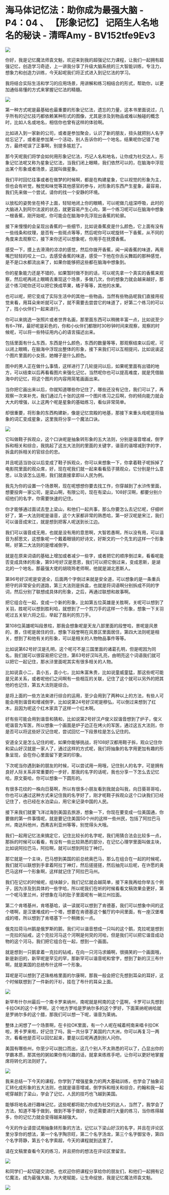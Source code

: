 # 海马体记忆法：助你成为最强大脑 - P4：04 、 【形象记忆】 记陌生人名地名的秘诀 - 清晖Amy - BV152tfe9Ev3

![](img/22ae6fca37b4e0a224569cd865376267_0.png)

你好，我是记忆魔法师袁文魁，欢迎来到我的超强记忆力课程，让我们一起拥有超强记忆，创造学习奇迹，上一讲我分享了升级大脑系统的三大智能训练，专注力，想象力和创造力训练，今天起呢我们将正式进入到记忆法的学习。

我将结合实际生活和学习的应用场景，用讲解和练习相结合的形式，帮助你，以更加通俗易懂的方式来掌握记忆法的精髓。



![](img/22ae6fca37b4e0a224569cd865376267_2.png)

第一种方式呢是最基础也最重要的形象记忆法，遗忘的力量，这本书里面说过，几乎所有的记忆技巧都依赖某种形式的图像，尤其是涉及到物品或难以触碰的概念时，比如人名或地名，相信你也曾有这样的体验啊。

比如进入到一家新的公司，或者是参加聚会，认识了新的朋友，扭头就把别人名字给忘记了，或者是参加某一个活动，别人告诉你的一个地名，结果呢你记错了地方，最终呢误了正事啊，别提多尴尬了。

那今天呢我们将学会如何用形象记忆法，巧记人名和地名，让你成为社交达人，形象记忆法呢又称为星象记忆法，当我们闭上眼睛，我们依然可以的，在脑海中浮现出某个形象或者场景，这就叫做星象。

我们平时回忆往事或者在做梦的时候啊，都是在构建星象，它以视觉的形象为主，但也会有听觉，触觉和味觉等其他感官的参与，对形象的东西产生星象，最容易，我们先来做一个尝试，请你的找一个安静的环境。

以放松的姿势坐在椅子上面，轻轻地闭上你的眼睛，可以呢做几组深呼吸，此时的大脑进入到阿尔法波的状态，就更容易产生心向，第一个练习呢可以在脑海中想象一根香蕉，刚开始呢，你可能会在脑海中先浮现出香蕉的轮廓。

接下来慢慢的会呈现出香蕉的一些细节，比如说香蕉皮是什么颜色，它上面有没有一些线条和纹理，是否有一些斑点等等，然后呢你可以呢旋转一下香蕉，从不同的角度来去观察它，接下来你还可以想象呢，你用手在抚摸香蕉。

感受一下，摸上去滑滑的凉凉的感觉，然后你拨开香蕉，闻一闻香蕉的味道，再用嘴巴轻轻的咬上一口，去感受香蕉的味道，感受一下他在你舌尖舞蹈的那种感觉，是不是口水都流出来了，如果你能够把这些都在脑海中想象到。

你的星象能力还是不错的，如果暂时做不到的话，可以呢先拿一个真实的香蕉来观察，然后呢再闭上眼睛去重现这个场景，多做几次，你的想象力就会越来越好，那这个练习呢你还可以把它换成苹果，橘子等等，其他的水果。

也可以呢，把它变成了实际生活中的其他一些物品，当然有些物品呢我们直接用视觉来看，用耳朵来听就可以了，就不需要去尝尝它的味道了，好第二个练习的可以了，找小伙伴们一起来进行。

你可以来挑选一张照片或者世界名画，那里面东西可以稍微丰富一点，比如说至少有6~7样，最好呢是彩色的，你和小伙伴们都限时30秒钟时间来观察，观察的时候呢，可以将一些特征用内心的语言描述出来。

包括里面有什么东西，东西是什么颜色，东西的数量等等，那观察结束以后呢，可以闭上眼睛，在脑海中浮现出整体的形象，接下来我们可以互相提问，比如说诶这个图片里面的小女孩，她帽子是什么颜色。

图中的男人正在做什么事情，这样进行了几轮提问以后，如果呢里面有出错的地方，可以结束以后再看看图片来强化记忆，当然呢你也可以提高难度，就是凭借脑海中的记忆，将这个图片的内容用简笔画画出来。

当你把它画出来以后，你就知道哪些你记住了，哪些还没有记住，我们可以了，再观察一次来补充，我们通过几十张的这样一个图片练习之后啊，你的倾向能力就会大大的增强，以上这两个呢是星象的基础练习，看似非常简单。

却很重要，将形象的东西构建新，像是记忆宫殿的地基，那接下来重头戏呢是将抽象的词汇变成星象，这里我将分享一个魔法口诀。



![](img/22ae6fca37b4e0a224569cd865376267_4.png)

它叫做鞋子拆观众，这个口诀呢是抽象转形象的五大法则，分别是谐音增减，倒字拆和相关和综合，我挑起了这五大法则的里面的关键字，谐音的谐增减到字的字，拆盒的拆相关的官综合的忠。

并且呢适当协议以后变成了鞋子拆观众，你可以来想象一下，你拿着鞋子呢拆掉了电影院里面的观众席，好，现在呢我们就一起来看看茄子猜观众，它分别是什么意思，以及该怎么运用，我们就直接拿即以人民为例。

我先为你的设置一个场景啊，现在呢想想你要去找工作，你穿越到了水浒传里面，想要投奔一家公司，是梁山啊，有限公司，现在有梁山，108好汉啊，都要分别介绍他们的名字，你需要快速的记住。

你才能够通过面试去登上梁山，和他们一起共事，那么你要怎么去记忆呢，仔细听好了，第一大法则呢是谐音，这个大家都非常的熟悉哈，第一好汉呢是宋江，我们可以谐音成宋江，就是想到把客人呢送到长江边。

我们可以谐音成无用，也就是没有用的意思啊，大智若愚啊，所以没有用，可以谐音为郝思文，这想象呢一个戴着眼镜的好诗文，好斯文的一个先生的这样一个形象啊，好第二大法则的是增减倒字。

就是在原来词语的基础上增加或者减少一些字，或者把它的顺序倒过来，看看呢能否变成具体的形象，第93号好汉是思恩，我们可以把它倒过来，变成恩斯，是湖北的一个地名，那最强大佬的胡晓玲老师啊，他就是湖北恩斯人。

第96号好汉呢是安道全，后面两个字倒过来就是安全道，可以想象的是一条重兵把守的非常安全的道路，第三大法则是拆盒，也就是将词语啊分别拆成不同的字词，然后分别了联想成具体的形象，之后，再通过联想和故事啊。

把它组合在一起，变成一个新的形象，比如第五位英雄是关胜啊，关呢可以想到了关羽，胜呢可以想到胜利哈，就想到了一个剪刀手的这样一个形象，想象一下关羽呢过五关斩六将之后，举起了胜利的剪刀手。

第108位英雄呢叫段景柱，那我会想象呢是天龙八部里面的段誉哈，景呢是风景的，景，住呢是居住的住，想象下段誉啊在风景区里面居住，第四大法则呢是相关，想到了和他有关的形象，可以是相关的人物物品事件等等。

比如说第62号好汉是孔明，这个呢可不是三国里面的诸葛孔明，但是呢因为同名，我们就可以很容易把它记住，第63号好汉叫孔亮，由明亮这个词语我们就可以把它一起记住，那水浒里面呢其实有很多相关的人物。

比如说袁小二，袁小五，袁小七，比如朱富朱贵，比如说童威童猛，那这些呢可能是兄弟关系，或者呢他们之间啊有一些相互的关联，记住了这个就可以另外的把其他的也记住，第五大法则是综合。

是将上面的一些方法来进行综合的运用，至少会用到了两种以上的方法，有些人可能会用到谐音和增减倒字，比如说第24号好汉呢是穆弘，可以倒过来想到了红木，且因为呢这个红木家具了这样一个红木啊。

好有些可能会用到谐音和猜和，比如说第2号好汉卢俊义奴谐音想到了炉子，俊义呢谐音为军医，所以想象一个画面是炉子边正在烤火的军医，通过这五大法则，你是否可以将这些好汉记住呢，尝试回忆一下段景柱是怎么记住的。

安道全又是怎么记住的呢，如果你能够挑战，将108好汉都用鞋子拆，观众记住你和梁山好汉就是一家人了，通过这样的方式呢，我们将抽象的名字用更加有趣的形象呈现，会在你心里面留下更深的印象。

下次呢当你遇到新的朋友的时候，可以尝试用一用哦，记住别人的名字，可是拥有良好人际关系非常重要的一步好，那我的名字的话呢，我也分享一下怎么去记忆哈，原文葵哈，你可以想象一下圆形的。

有很多花纹的一株向日葵啊，所以有很多小朋友看到我就会叫我，向日葵哥哥哈，你也可以通过这种方式来记住我的名字好了，刚才呢鞋子拆观众这个口诀我们已经记住了，也已经在水泊梁山，用它来记录中国的人民。

接下来我们就要飞洋过海到美国去旅游，想象一下，你现在要变成一位美国通，你要做的第一件事情呢，就是要记住美国50个州的这样一些州民，包括了阿拉巴马州，南达科他州，西弗吉利亚州等等，别觉得头大哦。

我们一起用记忆法来搞定它，记住比较长的名字呢，我们用猜合法会比较多一点，那拆的时候可以看看，有没有一些比较熟悉的部分，在记忆心理学里面叫做主块，比如说阿拉巴马，阿拉啊，就可以想到阿拉丁神灯。

那它就是一个主块，巴马想到美国的前总统奥巴马，那么在组合在一起的时候呢，我们就可以联想到手拿着阿拉丁神灯，然后搓搓搓，然后抽完以后呢，在许愿的奥巴马这样一个形象啊，这样就记住了阿拉巴马州。

我们在记忆的时候呢，组块越少，我们记忆就会越简单，接下来我再给你举五个例子，因为涉及到具体的一些字哈，所以呢我们在听的时候看看文稿效果会更好，第一个呢马里兰州，好想象在马的肚子里面呢有一碗兰州拉面。

第二个肯塔基州，肯塔基哈，读一读就可以想到了肯德基，我们可以想象中间的这个塔啊，是汉堡堆成的一个塔，想要在肯德基这个餐厅的中间里面，有一座汉堡堆成的塔，所以想到了肯塔基下一个稍微长一点。

俄克拉荷马州鹅是俄罗斯的鹅，我们可以谐音想成一只叫的这个鹅，克拉呢是想到一克拉的钻戒，这个克拉河马这个河啊是何炅的河哈，但是我们可以把它谐音成动物的这个河马，我们把它组合在一起，想到一个画面。

就是想到一只鹅拿着一克拉的钻戒，在向一只河马求婚啊，很搞笑的一个画面哦，新是新旧的，新罕呢是罕见的罕，那新罕可以谐音呢和曾字，想到了新的汉三布什啊，就是美国的总统布什这样一个形象。

耳呢是可以想到了还珠格格里面的尔康啊，那我一般会把它先想到耳朵的耳好，这个时候联想到了一件新的汗衫，挂在了布什的耳朵上面。



![](img/22ae6fca37b4e0a224569cd865376267_6.png)

新罕布什尔州最后一个南卡罗来纳州，南呢就是柯南的这个蓝啊，卡罗可以先想到卡拉OK的这个卡罗啊，这个地方罗哈是罗纳尔多的这个罗好，下面莱纳呢纳哈就是罗纳尔多的这个腊，那我们可以想一下呢，谐音为莱纳。

整体上闲想了一个场景啊，在卡拉OK里面，有一个人呢在喊着柯南来唱卡拉OK啦，男卡罗来啦，好记住了吗，我一共分享了美国的六大洲，你可以再复习一两次，看看他是否可以回忆起来，要是以后呢再遇到别人问你。

美国有哪些州，你至少可以脱口而出，这几个别人不太熟悉的可以了，凸显出你的学霸本质，那其他的粥如果你有兴趣的话，就拿来练练手吧，让你可以更好地掌握席将转化的法则好了。



![](img/22ae6fca37b4e0a224569cd865376267_8.png)

我来总结一下今天的课程，你学到了增强星象力的两大基础训练，也学会了抽象词汇转化成形象的五大法则，也就是谐音增减，倒字拆和相关和综合，约翰和我一起呢穿越到了梁山，学会了记忆，人民的技巧也飞越到美国。

能够将地名进行趣味记忆，这些呢都将助力你成为社交的达人，当然了，我学会了方法，知道不等于做到，做到不等于做好，你还需要进行大量的练习，当你练得越多，你的记忆力就会变得越来越强大。

今天的作业请尝试用抽象转形象的方法，记忆以下梁山好汉的名字，并且在评论区里分享你的想法，第一个名字陶宗旺，第二个名字汤龙，第三个名字御宝寺，第四个名字蒋静，第五个名字索超，今天的课程就到这里了。

请在文稿里查看今天的练习，并且把你的想法在评论区里留言。

![](img/22ae6fca37b4e0a224569cd865376267_10.png)

和同学们一起切磋交流吧，也欢迎你把课程分享给你的朋友们，和他们一起拥有记忆魔法，成为最强大脑，为大佬赋能，让生命绽放，我是记忆魔法师袁文魁。



![](img/22ae6fca37b4e0a224569cd865376267_12.png)